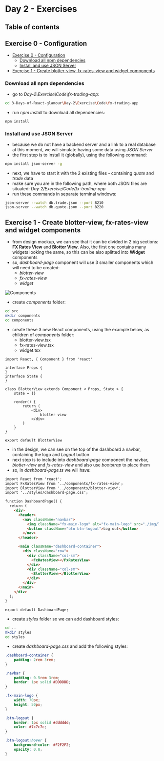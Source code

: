 # Day 2 - Exercises

## Table of contents

## Exercise 0 - Configuration

- [Exercise 0 - Configuration](#exercise-0---configuration)
  - [Download all npm dependencies](#download-all-npm-dependencies)
  - [Install and use JSON Server](#install-and-use-json-server)
- [Exercise 1 - Create blotter-view, fx-rates-view and widget components](#exercise-1---create-blotter-view-fx-rates-view-and-widget-components)

### Download all npm dependencies

- go to *Day-2\Exercise\Code\fx-trading-app*:

```bash
cd 3-Days-of-React-glamour\Day-2\Exercise\Code\fx-trading-app
```

- run *npm install* to download all dependencies:

```bash
npm install
```

### Install and use JSON Server

- because we do not have a backend server and a link to a real database at this moment, we will simulate having some data using *JSON Server*
- the first step is to install it (globally), using the following command:

```bash
npm install json-server -g
```

- next, we have to start it with the 2 existing files - containing *quote* and *trade* data
- make sure you are in the following path, where both JSON files are situated: *Day-2/Exercise/Code/fx-trading-app*
- run these commands in separate terminal windows:

```bash
json-server --watch db.trade.json --port 8210
json-server --watch db.quote.json --port 8220
```

## Exercise 1 - Create blotter-view, fx-rates-view and widget components

- from design mockup, we can see that it can be divided in 2 big sections: **FX Rates View** and **Blotter View**. Also, the first one contains many widgets looking the same, so this can be also splitted into **Widget** components
- so, *dashboard-page* component will use 3 smaller components which will need to be created:
  - *blotter-view*
  - *fx-rates-view*
  - *widget*

![Components](https://raw.githubusercontent.com/WebToLearn/3-day-of-React-glamour/master/Design/img/components.png "Components")

- create *components* folder:

```bash
cd src
mkdir components
cd components
```

- create these 3 new React components, using the example below, as children of *components* folder:
  - blotter-view.tsx
  - fx-rates-view.tsx
  - widget.tsx

```JavScript
import React, { Component } from 'react'

interface Props {
}
interface State {
}

class BlotterView extends Component < Props, State > {
    state = {}

    render() {
        return (
            <div>
                blotter view
            </div>
        )
    }
}

export default BlotterView
```

- in the design, we can see on the top of the dashboard a navbar, containing the logo and *Logout* button
- next step is to include into *dashboard-page* component the navbar, *blotter-view* and *fx-rates-view* and also use *bootstrap* to place them
- so, in *dashboard-page.ts* we will have:

```HTML
import React from 'react';
import FxRatesView from '../components/fx-rates-view';
import BlotterView from '../components/blotter-view';
import '../styles/dashboard-page.css';

function DashboardPage() {
  return (
    <div>
      <header>
        <nav className="navbar">
          <img className="fx-main-logo" alt="fx-main-logo" src="./img/logo-main.svg" />
          <button className="btn btn-logout">Log out</button>
        </nav>
      </header>

      <main className="dashboard-container">
        <div className="row">
          <div className="col-sm">
            <FxRatesView></FxRatesView>
          </div>
          <div className="col-sm">
            <BlotterView></BlotterView>
          </div>
        </div>
      </main>
    </div>
  );
}

export default DashboardPage;
```

- create *styles* folder so we can add dashboard styles:

```bash
cd ..
mkdir styles
cd styles
```

- create *dashboard-page.css* and add the following styles:

```CSS
.dashboard-container {
    padding: 2rem 3rem;
}

.navbar {
    padding: 0.5rem 3rem;
    border: 1px solid #DDDDDD;
}

.fx-main-logo {
    width: 70px;
    height: 50px;
}

.btn-logout {
    border: 1px solid #dddddd;
    color: #7c7c7c;
}

.btn-logout:hover {
    background-color: #F2F2F2;
    opacity: 0.8;
}
```
